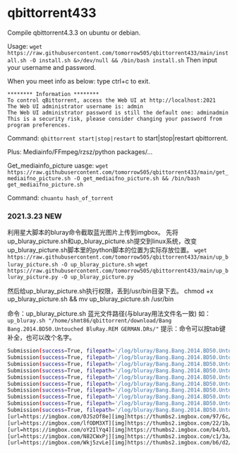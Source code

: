 # qbittorrent433
Compile qbittorrent4.3.3 on ubuntu or debian.


Usage:
`wget https://raw.githubusercontent.com/tomorrow505/qbittorrent433/main/install.sh -O install.sh &>/dev/null && /bin/bash install.sh`
Then input your username and password.

When you meet info as below: type ctrl+c to exit.
```
******** Information ********
To control qBittorrent, access the Web UI at http://localhost:2021
The Web UI administrator username is: admin
The Web UI administrator password is still the default one: adminadmin
This is a security risk, please consider changing your password from program preferences.
```

Command:
`qbittorrent start|stop|restart` to start|stop|restart qbittorrent.

Plus: Mediainfo/FFmpeg/rzsz/python packages/...


Get_mediainfo_picture uasge:
```wget https://raw.githubusercontent.com/tomorrow505/qbittorrent433/main/get_mediaifno_picture.sh -O get_mediaifno_picture.sh && /bin/bash get_mediaifno_picture.sh```

Command:
`chuantu hash_of_torrent`

### 2021.3.23 NEW
利用星大脚本的bluray命令截取蓝光图片上传到imgbox。
先将up_bluray_picture.sh和up_bluray_picture.sh提交到linux系统，改变up_bluray_picture.sh脚本里的python脚本的位置为实际存放位置。
`wget https://raw.githubusercontent.com/tomorrow505/qbittorrent433/main/up_bluray_picture.sh -O up_bluray_picture.sh`
`wget https://raw.githubusercontent.com/tomorrow505/qbittorrent433/main/up_bluray_picture.py -O up_bluray_picture.py`

然后给up_bluray_picture.sh执行权限，丢到/usr/bin目录下去。
chmod +x up_bluray_picture.sh && mv up_bluray_picture.sh /usr/bin

命令：up_bluray_picture.sh 蓝光文件路径(与bluray用法文件名一致)
如：`up_bluray.sh "/home/shmt86/qbittorrent/download/Bang Bang.2014.BD50.Untouched BluRay.REM GERMAN.DRs/"`
提示：命令可以按tab键补全，也可以改个名字。
```bash
Submission(success=True, filepath='/log/bluray/Bang.Bang.2014.BD50.Untouched.BluRay.REM.GERMAN.DRs/screenshot09.png', filename='screenshot09.png', image_url='https://images2.imgbox.com/97/6c/0JSzOf8e_o.png', thumbnail_url='https://thumbs2.imgbox.com/97/6c/0JSzOf8e_t.png', web_url='https://imgbox.com/0JSzOf8e', gallery_url='https://imgbox.com/g/FwffNM12Pc', edit_url='https://imgbox.com/upload/edit/627561823/Sl60SFbvv3ZZPY9Z')
Submission(success=True, filepath='/log/bluray/Bang.Bang.2014.BD50.Untouched.BluRay.REM.GERMAN.DRs/screenshot04.png', filename='screenshot04.png', image_url='https://images2.imgbox.com/1b/ef/wvAaIZyZ_o.png', thumbnail_url='https://thumbs2.imgbox.com/1b/ef/wvAaIZyZ_t.png', web_url='https://imgbox.com/wvAaIZyZ', gallery_url='https://imgbox.com/g/FwffNM12Pc', edit_url='https://imgbox.com/upload/edit/627561823/Sl60SFbvv3ZZPY9Z')
Submission(success=True, filepath='/log/bluray/Bang.Bang.2014.BD50.Untouched.BluRay.REM.GERMAN.DRs/screenshot03.png', filename='screenshot03.png', image_url='https://images2.imgbox.com/22/1b/lfODM3XT_o.png', thumbnail_url='https://thumbs2.imgbox.com/22/1b/lfODM3XT_t.png', web_url='https://imgbox.com/lfODM3XT', gallery_url='https://imgbox.com/g/FwffNM12Pc', edit_url='https://imgbox.com/upload/edit/627561823/Sl60SFbvv3ZZPY9Z')
Submission(success=True, filepath='/log/bluray/Bang.Bang.2014.BD50.Untouched.BluRay.REM.GERMAN.DRs/screenshot01.png', filename='screenshot01.png', image_url='https://images2.imgbox.com/5f/2b/DFhD5WaK_o.png', thumbnail_url='https://thumbs2.imgbox.com/5f/2b/DFhD5WaK_t.png', web_url='https://imgbox.com/DFhD5WaK', gallery_url='https://imgbox.com/g/FwffNM12Pc', edit_url='https://imgbox.com/upload/edit/627561823/Sl60SFbvv3ZZPY9Z')
Submission(success=True, filepath='/log/bluray/Bang.Bang.2014.BD50.Untouched.BluRay.REM.GERMAN.DRs/screenshot05.png', filename='screenshot05.png', image_url='https://images2.imgbox.com/b4/b3/oY2IlYq4_o.png', thumbnail_url='https://thumbs2.imgbox.com/b4/b3/oY2IlYq4_t.png', web_url='https://imgbox.com/oY2IlYq4', gallery_url='https://imgbox.com/g/FwffNM12Pc', edit_url='https://imgbox.com/upload/edit/627561823/Sl60SFbvv3ZZPY9Z')
Submission(success=True, filepath='/log/bluray/Bang.Bang.2014.BD50.Untouched.BluRay.REM.GERMAN.DRs/screenshot10.png', filename='screenshot10.png', image_url='https://images2.imgbox.com/68/70/huGZe2N6_o.png', thumbnail_url='https://thumbs2.imgbox.com/68/70/huGZe2N6_t.png', web_url='https://imgbox.com/huGZe2N6', gallery_url='https://imgbox.com/g/FwffNM12Pc', edit_url='https://imgbox.com/upload/edit/627561823/Sl60SFbvv3ZZPY9Z')
Submission(success=True, filepath='/log/bluray/Bang.Bang.2014.BD50.Untouched.BluRay.REM.GERMAN.DRs/screenshot07.png', filename='screenshot07.png', image_url='https://images2.imgbox.com/c1/3a/N82CWxPj_o.png', thumbnail_url='https://thumbs2.imgbox.com/c1/3a/N82CWxPj_t.png', web_url='https://imgbox.com/N82CWxPj', gallery_url='https://imgbox.com/g/FwffNM12Pc', edit_url='https://imgbox.com/upload/edit/627561823/Sl60SFbvv3ZZPY9Z')
Submission(success=True, filepath='/log/bluray/Bang.Bang.2014.BD50.Untouched.BluRay.REM.GERMAN.DRs/screenshot02.png', filename='screenshot02.png', image_url='https://images2.imgbox.com/33/55/cn4oN8Et_o.png', thumbnail_url='https://thumbs2.imgbox.com/33/55/cn4oN8Et_t.png', web_url='https://imgbox.com/cn4oN8Et', gallery_url='https://imgbox.com/g/FwffNM12Pc', edit_url='https://imgbox.com/upload/edit/627561823/Sl60SFbvv3ZZPY9Z')
Submission(success=True, filepath='/log/bluray/Bang.Bang.2014.BD50.Untouched.BluRay.REM.GERMAN.DRs/screenshot06.png', filename='screenshot06.png', image_url='https://images2.imgbox.com/b6/d2/Wkj5zvLe_o.png', thumbnail_url='https://thumbs2.imgbox.com/b6/d2/Wkj5zvLe_t.png', web_url='https://imgbox.com/Wkj5zvLe', gallery_url='https://imgbox.com/g/FwffNM12Pc', edit_url='https://imgbox.com/upload/edit/627561823/Sl60SFbvv3ZZPY9Z')
Submission(success=True, filepath='/log/bluray/Bang.Bang.2014.BD50.Untouched.BluRay.REM.GERMAN.DRs/screenshot08.png', filename='screenshot08.png', image_url='https://images2.imgbox.com/91/95/6PxVVMzb_o.png', thumbnail_url='https://thumbs2.imgbox.com/91/95/6PxVVMzb_t.png', web_url='https://imgbox.com/6PxVVMzb', gallery_url='https://imgbox.com/g/FwffNM12Pc', edit_url='https://imgbox.com/upload/edit/627561823/Sl60SFbvv3ZZPY9Z')
[url=https://imgbox.com/0JSzOf8e][img]https://thumbs2.imgbox.com/97/6c/0JSzOf8e_t.png[/img][/url][url=https://imgbox.com/wvAaIZyZ][img]https://thumbs2.imgbox.com/1b/ef/wvAaIZyZ_t.png[/img][/url]
[url=https://imgbox.com/lfODM3XT][img]https://thumbs2.imgbox.com/22/1b/lfODM3XT_t.png[/img][/url][url=https://imgbox.com/DFhD5WaK][img]https://thumbs2.imgbox.com/5f/2b/DFhD5WaK_t.png[/img][/url]
[url=https://imgbox.com/oY2IlYq4][img]https://thumbs2.imgbox.com/b4/b3/oY2IlYq4_t.png[/img][/url][url=https://imgbox.com/huGZe2N6][img]https://thumbs2.imgbox.com/68/70/huGZe2N6_t.png[/img][/url]
[url=https://imgbox.com/N82CWxPj][img]https://thumbs2.imgbox.com/c1/3a/N82CWxPj_t.png[/img][/url][url=https://imgbox.com/cn4oN8Et][img]https://thumbs2.imgbox.com/33/55/cn4oN8Et_t.png[/img][/url]
[url=https://imgbox.com/Wkj5zvLe][img]https://thumbs2.imgbox.com/b6/d2/Wkj5zvLe_t.png[/img][/url][url=https://imgbox.com/6PxVVMzb][img]https://thumbs2.imgbox.com/91/95/6PxVVMzb_t.png[/img][/url]

```

